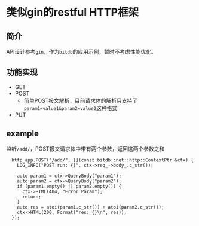 # 类似gin的restful HTTP框架
## 简介
API设计参考`gin`，作为`bitdb`的应用示例，暂时不考虑性能优化。

## 功能实现
- GET
- POST
  - 简单POST报文解析，目前请求体的解析只支持了`param1=value1&param2=value2`这种格式
- PUT

## example
监听`/add/`，POST报文请求体中带有两个参数，返回这两个参数之和
```
  http_app.POST("/add/", [](const bitdb::net::http::ContextPtr &ctx) {
    LOG_INFO("POST run: {}", ctx->req_->body_.c_str());

    auto param1 = ctx->QueryBody("param1");
    auto param2 = ctx->QueryBody("param2");
    if (param1.empty() || param2.empty()) {
      ctx->HTML(404, "Error Param");
      return;
    }
    auto res = atoi(param1.c_str()) + atoi(param2.c_str());
    ctx->HTML(200, Format("res: {}\n", res));
  });

```
